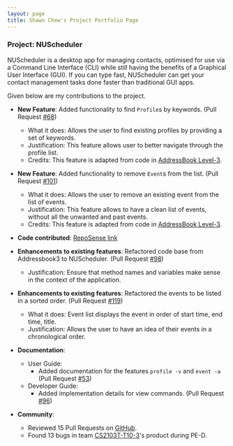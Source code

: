 ```yaml
---
layout: page
title: Shawn Chew's Project Portfolio Page
---
```


### Project: NUScheduler

NUScheduler is a desktop app for managing contacts, optimised for use via a Command Line Interface (CLI) while still having the benefits of a Graphical User Interface (GUI). If you can type fast, NUScheduler can get your contact management tasks done faster than traditional GUI apps.

Given below are my contributions to the project.

* **New Feature**: Added functionality to find `Profile`s by keywords. (Pull Request [#68](https://github.com/AY2223S1-CS2103T-T17-3/tp/pull/68))
  * What it does: Allows the user to find existing profiles by providing a set of keywords.
  * Justification: This feature allows user to better navigate through the profile list.
  * Credits: This feature is adapted from code in [AddressBook Level-3](https://github.com/se-edu/addressbook-level3).

* **New Feature**: Added functionality to remove `Event`s from the list. (Pull Request [#101](https://github.com/AY2223S1-CS2103T-T17-3/tp/pull/101))
  * What it does: Allows the user to remove an existing event from the list of events.
  * Justification: This feature allows to have a clean list of events, without all the unwanted and past events.
  * Credits: This feature is adapted from code in [AddressBook Level-3](https://github.com/se-edu/addressbook-level3).

* **Code contributed**: [RepoSense link](https://nus-cs2103-ay2223s1.github.io/tp-dashboard/?search=shawnchew&breakdown=true)

* **Enhancements to existing features**: Refactored code base from Addressbook3 to NUScheduler. (Pull Request [#98](https://github.com/AY2223S1-CS2103T-T17-3/tp/pull/98))
  * Justification: Ensure that method names and variables make sense in the context of the application.

* **Enhancements to existing features**: Refactored the events to be listed in a sorted order. (Pull Request [#119](https://github.com/AY2223S1-CS2103T-T17-3/tp/pull/119))
    * What it does: Event list displays the event in order of start time, end time, title.
    * Justification: Allows the user to have an idea of their events in a chronological order.

* **Documentation**:
    * User Guide:
        * Added documentation for the features `profile -v` and `event -a` (Pull Request [#53](https://github.com/AY2223S1-CS2103T-T17-3/tp/pull/53))
    * Developer Guide:
        * Added implementation details for view commands. (Pull Request [#96](https://github.com/AY2223S1-CS2103T-T17-3/tp/pull/96))

* **Community**:
    * Reviewed 15 Pull Requests on [GitHub](https://github.com/AY2223S1-CS2103T-T17-3/tp/pulls?q=is%3Apr+is%3Aclosed+-author%3AShawnChew).
    * Found 13 bugs in team [CS2103T-T10-3](https://github.com/shawnchew/ped)'s product during PE-D.
